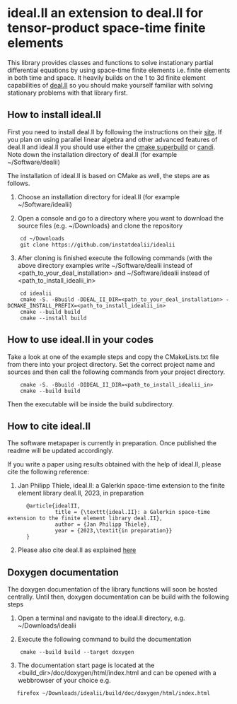 <!---
Copyright (C) 2022 - 2023 by the ideal.II authors

This file is part of the ideal.II library.

The ideal.II library is free software; you can use it, redistribute
it, and/or modify it under the terms of the GNU Lesser General
Public License as published by the Free Software Foundation; either
version 3.0 of the License, or (at your option) any later version.
The full text of the license can be found in the file LICENSE.md at
the top level directory of ideal.II.
--->

# ideal.II an extension to deal.II for tensor-product space-time finite elements
This library provides classes and functions to solve instationary partial differential equations by 
using space-time finite elements i.e. finite elements in both time and space. 
It heavily builds on the 1 to 3d finite element capabilities of [deal.II](www.dealii.org) 
so you should make yourself familiar with solving stationary problems with that library first.


## How to install ideal.II
First you need to install deal.II by following the instructions on their [site](https://dealii.org/current/readme.html).
If you plan on using parallel linear algebra and other advanced features of deal.II and ideal.II 
you should use either the [cmake superbuild](www.github.com/jpthiele/dealii-cmake-superbuild) or [candi](www.github.com/dealii/candi). 
Note down the installation directory of deal.II (for example ~/Software/dealii)

The installation of ideal.II is based on CMake as well, the steps are as follows.

1. Choose an installation directory for ideal.II (for example ~/Software/idealii)

2. Open a console and go to a directory where you want to download the source files (e.g. ~/Downloads) and clone the repository 

~~~~~
    cd ~/Downloads
    git clone https://github.com/instatdealii/idealii
~~~~~

3. After cloning is finished execute the following commands (with the above directory examples write
  ~/Software/dealii instead of <path_to_your_deal_installation> and ~/Software/idealii instead of <path_to_install_idealii_in>
 
~~~~~
    cd idealii   
    cmake -S. -Bbuild -DDEAL_II_DIR=<path_to_your_deal_installation> -DCMAKE_INSTALL_PREFIX=<path_to_install_idealii_in> 
    cmake --build build
    cmake --install build
~~~~~

## How to use ideal.II in your codes
Take a look at one of the example steps and copy the CMakeLists.txt file from there into your project directory. 
Set the correct project name and sources and then call the following commands from your project directory.

~~~~~
    cmake -S. -Bbuild -DIDEAL_II_DIR=<path_to_install_idealii_in>
    cmake --build build
~~~~~

Then the executable will be inside the build subdirectory. 

## How to cite ideal.II
The software metapaper is currently in preparation. Once published the readme will be updated accordingly.

If you write a paper using results obtained with the help of ideal.II, please cite the following reference: 

1. Jan Philipp Thiele, 
   ideal.II: a Galerkin space-time extension to the finite element library deal.II,
   2023, in preparation
   
~~~~~
      @article{idealII,
               title = {\texttt{ideal.II}: a Galerkin space-time extension to the finite element library deal.II},
               author = {Jan Philipp Thiele},
               year = {2023,\textit{in preparation}}
      }
~~~~~
   
2. Please also cite deal.II as explained [here](https://dealii.org/publications.html)
    
## Doxygen documentation
The doxygen documentation of the library functions will soon be hosted centrally.
Until then, doxygen documentation can be build with the following steps

1. Open a terminal and navigate to the ideal.II directory, e.g. ~/Downloads/idealii

2. Execute the following command to build the documentation

~~~~~
    cmake --build build --target doxygen
~~~~~

3. The documentation start page is located at the <build_dir>/doc/doxygen/html/index.html
   and can be opened with a webbrowser of your choice e.g.
    
~~~~~
   firefox ~/Downloads/idealii/build/doc/doxygen/html/index.html
~~~~~



 
